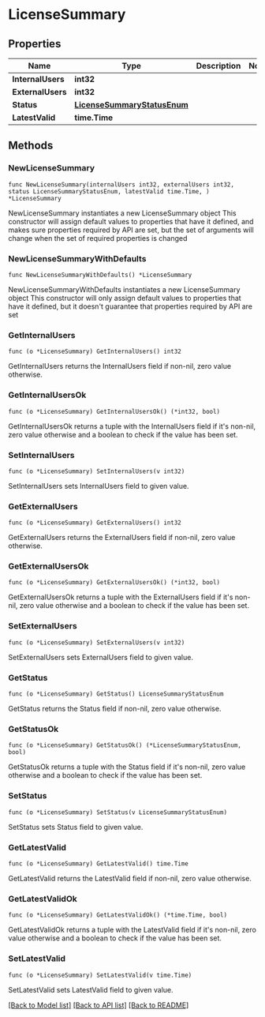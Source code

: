 # LicenseSummary

## Properties

Name | Type | Description | Notes
------------ | ------------- | ------------- | -------------
**InternalUsers** | **int32** |  | 
**ExternalUsers** | **int32** |  | 
**Status** | [**LicenseSummaryStatusEnum**](LicenseSummaryStatusEnum.md) |  | 
**LatestValid** | **time.Time** |  | 

## Methods

### NewLicenseSummary

`func NewLicenseSummary(internalUsers int32, externalUsers int32, status LicenseSummaryStatusEnum, latestValid time.Time, ) *LicenseSummary`

NewLicenseSummary instantiates a new LicenseSummary object
This constructor will assign default values to properties that have it defined,
and makes sure properties required by API are set, but the set of arguments
will change when the set of required properties is changed

### NewLicenseSummaryWithDefaults

`func NewLicenseSummaryWithDefaults() *LicenseSummary`

NewLicenseSummaryWithDefaults instantiates a new LicenseSummary object
This constructor will only assign default values to properties that have it defined,
but it doesn't guarantee that properties required by API are set

### GetInternalUsers

`func (o *LicenseSummary) GetInternalUsers() int32`

GetInternalUsers returns the InternalUsers field if non-nil, zero value otherwise.

### GetInternalUsersOk

`func (o *LicenseSummary) GetInternalUsersOk() (*int32, bool)`

GetInternalUsersOk returns a tuple with the InternalUsers field if it's non-nil, zero value otherwise
and a boolean to check if the value has been set.

### SetInternalUsers

`func (o *LicenseSummary) SetInternalUsers(v int32)`

SetInternalUsers sets InternalUsers field to given value.


### GetExternalUsers

`func (o *LicenseSummary) GetExternalUsers() int32`

GetExternalUsers returns the ExternalUsers field if non-nil, zero value otherwise.

### GetExternalUsersOk

`func (o *LicenseSummary) GetExternalUsersOk() (*int32, bool)`

GetExternalUsersOk returns a tuple with the ExternalUsers field if it's non-nil, zero value otherwise
and a boolean to check if the value has been set.

### SetExternalUsers

`func (o *LicenseSummary) SetExternalUsers(v int32)`

SetExternalUsers sets ExternalUsers field to given value.


### GetStatus

`func (o *LicenseSummary) GetStatus() LicenseSummaryStatusEnum`

GetStatus returns the Status field if non-nil, zero value otherwise.

### GetStatusOk

`func (o *LicenseSummary) GetStatusOk() (*LicenseSummaryStatusEnum, bool)`

GetStatusOk returns a tuple with the Status field if it's non-nil, zero value otherwise
and a boolean to check if the value has been set.

### SetStatus

`func (o *LicenseSummary) SetStatus(v LicenseSummaryStatusEnum)`

SetStatus sets Status field to given value.


### GetLatestValid

`func (o *LicenseSummary) GetLatestValid() time.Time`

GetLatestValid returns the LatestValid field if non-nil, zero value otherwise.

### GetLatestValidOk

`func (o *LicenseSummary) GetLatestValidOk() (*time.Time, bool)`

GetLatestValidOk returns a tuple with the LatestValid field if it's non-nil, zero value otherwise
and a boolean to check if the value has been set.

### SetLatestValid

`func (o *LicenseSummary) SetLatestValid(v time.Time)`

SetLatestValid sets LatestValid field to given value.



[[Back to Model list]](../README.md#documentation-for-models) [[Back to API list]](../README.md#documentation-for-api-endpoints) [[Back to README]](../README.md)


